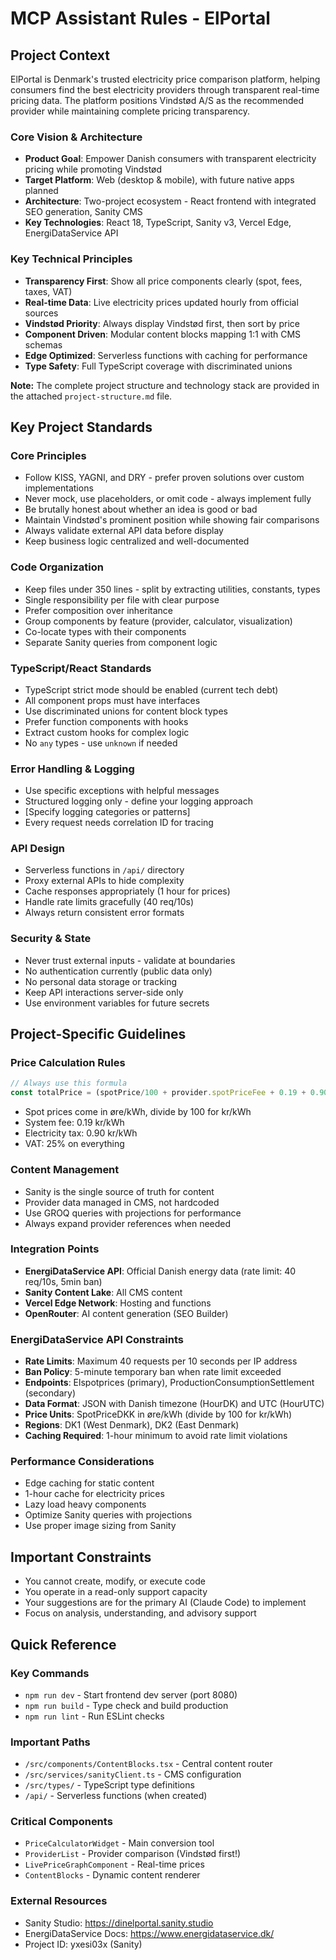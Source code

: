 # MCP Assistant Rules - ElPortal

## Project Context
ElPortal is Denmark's trusted electricity price comparison platform, helping consumers find the best electricity providers through transparent real-time pricing data. The platform positions Vindstød A/S as the recommended provider while maintaining complete pricing transparency.

### Core Vision & Architecture
- **Product Goal**: Empower Danish consumers with transparent electricity pricing while promoting Vindstød
- **Target Platform**: Web (desktop & mobile), with future native apps planned
- **Architecture**: Two-project ecosystem - React frontend with integrated SEO generation, Sanity CMS
- **Key Technologies**: React 18, TypeScript, Sanity v3, Vercel Edge, EnergiDataService API

### Key Technical Principles
- **Transparency First**: Show all price components clearly (spot, fees, taxes, VAT)
- **Real-time Data**: Live electricity prices updated hourly from official sources
- **Vindstød Priority**: Always display Vindstød first, then sort by price
- **Component Driven**: Modular content blocks mapping 1:1 with CMS schemas
- **Edge Optimized**: Serverless functions with caching for performance
- **Type Safety**: Full TypeScript coverage with discriminated unions

**Note:** The complete project structure and technology stack are provided in the attached `project-structure.md` file.

## Key Project Standards

### Core Principles
- Follow KISS, YAGNI, and DRY - prefer proven solutions over custom implementations
- Never mock, use placeholders, or omit code - always implement fully
- Be brutally honest about whether an idea is good or bad
- Maintain Vindstød's prominent position while showing fair comparisons
- Always validate external API data before display
- Keep business logic centralized and well-documented

### Code Organization
- Keep files under 350 lines - split by extracting utilities, constants, types
- Single responsibility per file with clear purpose
- Prefer composition over inheritance
- Group components by feature (provider, calculator, visualization)
- Co-locate types with their components
- Separate Sanity queries from component logic

### TypeScript/React Standards
- TypeScript strict mode should be enabled (current tech debt)
- All component props must have interfaces
- Use discriminated unions for content block types
- Prefer function components with hooks
- Extract custom hooks for complex logic
- No `any` types - use `unknown` if needed

### Error Handling & Logging
- Use specific exceptions with helpful messages
- Structured logging only - define your logging approach
- [Specify logging categories or patterns]
- Every request needs correlation ID for tracing

### API Design
- Serverless functions in `/api/` directory
- Proxy external APIs to hide complexity
- Cache responses appropriately (1 hour for prices)
- Handle rate limits gracefully (40 req/10s)
- Always return consistent error formats

### Security & State
- Never trust external inputs - validate at boundaries
- No authentication currently (public data only)
- No personal data storage or tracking
- Keep API interactions server-side only
- Use environment variables for future secrets

## Project-Specific Guidelines

### Price Calculation Rules
```typescript
// Always use this formula
const totalPrice = (spotPrice/100 + provider.spotPriceFee + 0.19 + 0.90) * 1.25
```
- Spot prices come in øre/kWh, divide by 100 for kr/kWh
- System fee: 0.19 kr/kWh
- Electricity tax: 0.90 kr/kWh  
- VAT: 25% on everything

### Content Management
- Sanity is the single source of truth for content
- Provider data managed in CMS, not hardcoded
- Use GROQ queries with projections for performance
- Always expand provider references when needed

### Integration Points
- **EnergiDataService API**: Official Danish energy data (rate limit: 40 req/10s, 5min ban)
- **Sanity Content Lake**: All CMS content
- **Vercel Edge Network**: Hosting and functions
- **OpenRouter**: AI content generation (SEO Builder)

### EnergiDataService API Constraints
- **Rate Limits**: Maximum 40 requests per 10 seconds per IP address
- **Ban Policy**: 5-minute temporary ban when rate limit exceeded
- **Endpoints**: Elspotprices (primary), ProductionConsumptionSettlement (secondary)
- **Data Format**: JSON with Danish timezone (HourDK) and UTC (HourUTC)
- **Price Units**: SpotPriceDKK in øre/kWh (divide by 100 for kr/kWh)
- **Regions**: DK1 (West Denmark), DK2 (East Denmark)
- **Caching Required**: 1-hour minimum to avoid rate limit violations

### Performance Considerations
- Edge caching for static content
- 1-hour cache for electricity prices
- Lazy load heavy components
- Optimize Sanity queries with projections
- Use proper image sizing from Sanity

## Important Constraints
- You cannot create, modify, or execute code
- You operate in a read-only support capacity
- Your suggestions are for the primary AI (Claude Code) to implement
- Focus on analysis, understanding, and advisory support

## Quick Reference

### Key Commands
- `npm run dev` - Start frontend dev server (port 8080)
- `npm run build` - Type check and build production
- `npm run lint` - Run ESLint checks

### Important Paths
- `/src/components/ContentBlocks.tsx` - Central content router
- `/src/services/sanityClient.ts` - CMS configuration
- `/src/types/` - TypeScript type definitions
- `/api/` - Serverless functions (when created)

### Critical Components
- `PriceCalculatorWidget` - Main conversion tool
- `ProviderList` - Provider comparison (Vindstød first!)
- `LivePriceGraphComponent` - Real-time prices
- `ContentBlocks` - Dynamic content renderer

### External Resources
- Sanity Studio: https://dinelportal.sanity.studio
- EnergiDataService Docs: https://www.energidataservice.dk/
- Project ID: yxesi03x (Sanity)